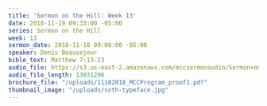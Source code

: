 ```yaml
---
title: 'Sermon on the Hill: Week 13'
date: 2018-11-19 09:33:00 -05:00
series: Sermon on the Hill
week: 13
sermon_date: 2018-11-18 09:00:00 -05:00
speaker: Denis Beausejour
bible_text: Matthew 7:13-23
audio_file: https://s3.us-east-2.amazonaws.com/mccsermonaudio/Sermon+on+the+Hill_+Week+13.lite.mp3
audio_file_length: 13031296
brochure_file: "/uploads/11182018_MCCProgram_proof1.pdf"
thumbnail_image: "/uploads/soth-typeface.jpg"
---
```

